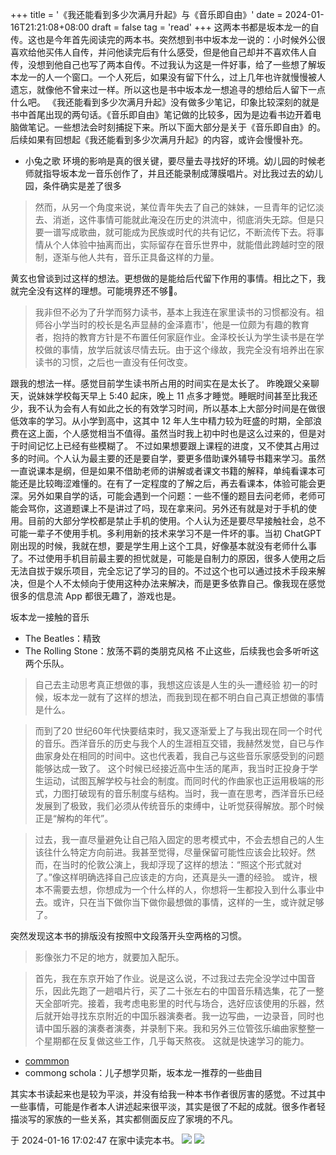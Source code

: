 +++
title = '《我还能看到多少次满月升起》与《音乐即自由》'
date = 2024-01-16T21:21:08+08:00
draft = false
tag = 'read'
+++
这两本书都是坂本龙一的自传。这也是今年首先阅读完的两本书。突然想到书中坂本龙一说的：小时候外公很喜欢给他买伟人自传，并问他读完后有什么感受，但是他自己却并不喜欢伟人自传，没想到他自己也写了两本自传。不过我认为这是一件好事，给了一些想了解坂本龙一的人一个窗口。一个人死后，如果没有留下什么，过上几年也许就慢慢被人遗忘，就像他不曾来过一样。所以这也是书中坂本龙一想追寻的想给后人留下一点什么吧。
《我还能看到多少次满月升起》没有做多少笔记，印象比较深刻的就是书中首尾出现的两句话。《音乐即自由》笔记做的比较多，因为是边看书边开着电脑做笔记。一些想法会时刻捕捉下来。所以下面大部分是关于《音乐即自由》的。后续如果有回想起《我还能看到多少次满月升起》的内容，或许会慢慢补充。

- 小兔之歌
  环境的影响是真的很关键，要尽量去寻找好的环境。幼儿园的时候老师就指导坂本龙一音乐创作了，并且还能录制成薄膜唱片。对比我过去的幼儿园，条件确实是差了很多

> 然而，从另一个角度来说，某位青年失去了自己的妹妹，一旦青年的记忆淡去、消逝，这件事情可能就此淹没在历史的洪流中，彻底消失无踪。但是只要一谱写成歌曲，就可能成为民族或时代的共有记忆，不断流传下去。将事情从个人体验中抽离而出，实际留存在音乐世界中，就能借此跨越时空的限制，逐渐与他人共有，音乐正具备这样的力量。

黄玄也曾谈到过这样的想法。更想做的是能给后代留下作用的事情。相比之下，我就完全没有这样的理想。可能境界还不够🤔。

> 我非但不必为了升学而努力读书，基本上我连在家里读书的习惯都没有。祖师谷小学当时的校长是名声显赫的金泽嘉市'，他是一位颇为有趣的教育者，抱持的教育方针是不布置任何家庭作业。金泽校长认为学生读书是在学校做的事情，放学后就该尽情去玩。由于这个缘故，我完全没有培养出在家读书的习惯，之后也一直没有任何改变。

跟我的想法一样。感觉目前学生读书所占用的时间实在是太长了。
昨晚跟父亲聊天，说妹妹学校每天早上 5:40 起床，晚上 11 点多才睡觉。睡眠时间甚至比我还少，我不认为会有人有如此之长的有效学习时间，所以基本上大部分时间是在做很低效率的学习。从小学到高中，这其中 12 年人生中精力较为旺盛的时期，全部浪费在这上面，个人感觉相当不值得。虽然当时我上初中时也是这么过来的，但是对于时间记忆上已经有些模糊了。
不过如果想要跟上课程的进度，又不使其占用过多的时间。个人认为最主要的还是要自学，要更多借助课外辅导书籍来学习。虽然一直说课本是纲，但是如果不借助老师的讲解或者课文书籍的解释，单纯看课本可能还是比较晦涩难懂的。在有了一定程度的了解之后，再去看课本，体验可能会更深。另外如果自学的话，可能会遇到一个问题：一些不懂的题目去问老师，老师可能会骂你，这道题课上不是讲过了吗，现在拿来问。另外还有就是对于手机的使用。目前的大部分学校都是禁止手机的使用。个人认为还是要尽早接触社会，总不可能一辈子不使用手机。多利用新的技术来学习不是一件坏的事。当初 ChatGPT 刚出现的时候，我就在想，要是学生用上这个工具，好像基本就没有老师什么事了。不过使用手机目前最主要的担忧就是，可能是自制力的原因，很多人使用之后无法自拔于娱乐项目，完全忘记了学习的目的。不过这个也可以通过技术手段来解决，但是个人不太倾向于使用这种办法来解决，而是更多依靠自己。像我现在感觉很多的信息流 App 都很无趣了，游戏也是。

坂本龙一接触的音乐

- The Beatles：精致
- The Rolling Stone：放荡不羁的类朋克风格
  不止这些，后续我也会多听听这两个乐队。

> 自己去主动思考真正想做的事，我想这应该是人生的头一遭经验
> 初一的时候，坂本龙一就有了这样的想法，而我到现在都不明白自己真正想做的事情是什么。

> 而到了20 世纪60年代快要结束时，我又逐渐爱上了与我出现在同一个时代的音乐。西洋音乐的历史与我个人的生涯相互交错，我赫然发觉，自已与作曲家身处在相同的时间中。这也代表着，我自己与这些音乐家感受到的问题能够达成一致了。
> 这个时候已经接近高中生活的尾声，我当时正投身于学生运动，试图瓦解学校与社会的制度。而同时代的作曲家也正运用极端的形式，力图打破现有的音乐制度与结构。当时，我一直在思考，西洋音乐已经发展到了极致，我们必须从传统音乐的束缚中，让听觉获得解放。那个时候正是“解构的年代”。

> 过去，我一直尽量避免让自己陷入固定的思考模式中，不会去想自己的人生该往什么特定方向前进。我甚至觉得，尽量保留可能性应该会比较好。然而，在当时的伦敦公演上，我却浮现了这样的想法：“照这个形式就对了。”像这样明确选择自己应该走的方向，还真是头一遭的经验。
> 或许，根本不需要去想，你想成为一个什么样的人，你想将一生都投入到什么事业中去。或许，只在当下做你当下做你最想做的事情，这样的一生，或许就足够了。

突然发现这本书的排版没有按照中文段落开头空两格的习惯。

> 影像张力不足的地方，就要加入配乐。

> 首先，我在东京开始了作业。说是这么说，不过我过去完全没学过中国音乐，因此先跑了一趟唱片行，买了二十张左右的中国音乐精选集，花了一整天全部听完。接着，我考虑电影里的时代与场合，选好应该使用的乐器，然后就开始寻找东京附近的中国乐器演奏者。我一边写曲，一边录音，同时也请中国乐器的演奏者演奏，并录制下来。我和另外三位管弦乐编曲家整整一个星期都在反复做这些工作，几乎每天熬夜。
> 这就是快速学习的能力。

- [commmon](https://www.commmons.com/alp/artists/sakamotoryuichi/index_eng.html)
- commong schola：儿子想学贝斯，坂本龙一推荐的一些曲目

其实本书读起来也是较为平淡，并没有给我一种本书作者很厉害的感觉。不过其中一些事情，可能是作者本人讲述起来很平淡，其实是很了不起的成就。很多作者轻描淡写的家族的一些关系，其实都侧面反应了家境的不凡。

于 2024-01-16 17:02:47 在家中读完本书。
![](https://raw.githubusercontent.com/huyixi/Pics/main/uPic/e4sPpr.jpg)
![](https://raw.githubusercontent.com/huyixi/Pics/main/uPic/tGi9v1.jpg)
